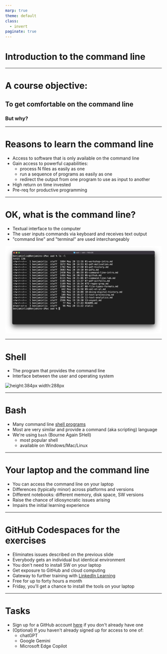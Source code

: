 ```yaml
---
marp: true
theme: default
class:
  - invert
paginate: true
---
```

<!-- _class: lead -->
# Introduction to the command line
---
<!-- _class: lead -->
# A course objective:
## To get comfortable on the command line
### But why?
---
# Reasons to learn the command line
* Access to software that is only available on the command line
* Gain access to powerful capabilities:
     * process N files as easily as one
     * run a sequence of programs as easily as one
     * redirect the output from one program to use as input to another
* High return on time invested
* Pre-req for productive programming
---
# OK, what is the command line?
* Textual interface to the computer
* The user inputs commands via keyboard and receives text output
* "command line" and "terminal" are used interchangeably

![height:256px width:384px](static/command-line.png)

---
# Shell
* The program that provides the command line
* Interface between the user and operating system

![height:384px width:288px](https://encrypted-tbn0.gstatic.com/images?q=tbn:ANd9GcRgL8vVGby133vx9tQBjKyZ24VdkDrnlNdWRdwRg6EBjCYHzaa5ckhI7up6YthQAal7Yag&usqp=CAU)

---
# Bash
* Many command line [shell programs](https://en.wikipedia.org/wiki/Unix_shell)
* Most are very similar and provide a command (aka scripting) language
* We're using `bash` (Bourne Again SHell)
   * most popular shell
   * available on Windows/Mac/Linux 
---
# Your laptop and the command line
* You can access the command line on your laptop
* Differences (typically minor) across platforms and versions
* Different notebooks: different memory, disk space, SW versions
* Raise the chance of idiosyncratic issues arising 
* Impairs the initial learning experience
---
# GitHub Codespaces for the exercises
* Eliminates issues described on the previous slide 
* Everybody gets an individual but identical environment
* You don't need to install SW on your laptop
* Get exposure to GitHub and cloud computing
* Gateway to further training with [LinkedIn Learning](https://www.linkedin.com/learning/topics/hands-on-practice-with-github-codespaces)
* Free for up to forty hours a month
* Friday, you'll get a chance to install the tools on your laptop
---
# Tasks
* Sign up for a GitHub account [here](https://github.com/join) if you don't already have one
* (Optional) If you haven't already signed up for access to one of:
    * chatGPT
    * Google Gemini
    * Microsoft Edge Copilot